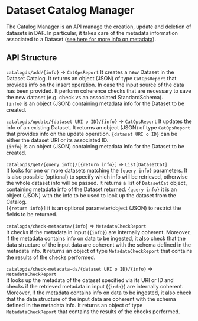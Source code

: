 # Dataset Catalog Manager
The Catalog Manager is an API manage the creation, update and deletion of datasets in DAF. In particular, it takes care of the metadata information associated to a Dataset ([see here for more info on metadata](https://github.com/lilloraffa/daf-datamgmt/blob/master/datamgmt/metadata/dataset_metadata.md)).

## API Structure
`catalogds/add/{info}` => `CatOpsReport`
It creates a new Dataset in the Dataset Catalog. It returns an object (JSON) of type `CatOpsReport` that provides info on the insert operation. In case the input source of the data has been provided. It perform coherence checks that are necessary to save the new dataset (e.g. check vs an associated StandardSchema).   
`{info}` is an object (JSON) containing metadata info for the Dataset to be created.

`catalogds/update/{dataset URI o ID}/{info}` => `CatOpsReport`
It updates the info of an existing Dataset. It returns an object (JSON) of type `CatOpsReport` that provides info on the update operation.
`{dataset URI o ID}` can be either the dataset URI or its associated ID.  
`{info}` is an object (JSON) containing metadata info for the Dataset to be created.

`catalogds/get/{query info}/[{return info}]` => `List[DatasetCat]`  
It looks for one or more datasets matching the `{query info}` parameters. It is also possible (optional) to specify which info will be retrieved, otherwise the whole dataset info will be passed. It returns a list of `DatasetCat` object, containing metadata info of the Dataset returned.
`{query info}` it is an object (JSON) with the info to be used to look up the dataset from the Catalog.  
`[{return info}]` it is an optional parameter/object (JSON) to restrict the fields to be returned.

`catalogds/check-metadata/{info}` => `MetadataCheckReport`  
It checks if the metadata in input (`{info}`) are internally coherent. Moreover, if the metadata contains info on data to be ingested, it also check that the data structure of the input data are coherent with the schema defined in the metadata info. It returns an object of type `MetadataCheckReport` that contains the results of the checks performed.

`catalogds/check-metadata-ds/{dataset URI o ID}/{info}` => `MetadataCheckReport`  
It looks up the metadata of the dataset specified via its URI or ID and checks if the retrieved metadata in input (`{info}`) are internally coherent. Moreover, if the metadata contains info on data to be ingested, it also check that the data structure of the input data are coherent with the schema defined in the metadata info. It returns an object of type `MetadataCheckReport` that contains the results of the checks performed.
